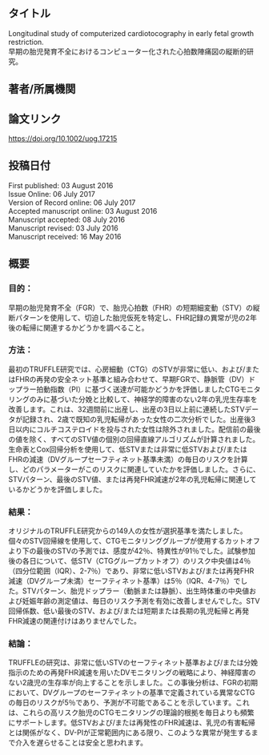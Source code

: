 ## タイトル
Longitudinal study of computerized cardiotocography in early fetal growth restriction.  
早期の胎児発育不全におけるコンピューター化された心拍数陣痛図の縦断的研究。

## 著者/所属機関

## 論文リンク
https://doi.org/10.1002/uog.17215

## 投稿日付
First published: 03 August 2016  
Issue Online: 06 July 2017  
Version of Record online: 06 July 2017  
Accepted manuscript online: 03 August 2016  
Manuscript accepted: 08 July 2016  
Manuscript revised: 03 July 2016  
Manuscript received: 16 May 2016

## 概要
### 目的：
早期の胎児発育不全（FGR）で、胎児心拍数（FHR）の短期細変動（STV）の縦断パターンを使用して、切迫した胎児仮死を特定し、FHR記録の異常が児の2年後の転帰に関連するかどうかを調べること。

### 方法：
最初のTRUFFLE研究では、心房細動（CTG）のSTVが非常に低い、および/またはFHRの再発の安全ネット基準と組み合わせて、早期FGRで、静脈管（DV）ドップラー拍動指数（PI）に基づく送達が可能かどうかを評価しましたCTGモニタリングのみに基づいた分娩と比較して、神経学的障害のない2年の乳児生存率を改善します。これは、32週間前に出産し、出産の3日以上前に連続したSTVデータが記録され、2歳で既知の乳児転帰があった女性の二次分析でした。出産後3日以内にコルチコステロイドを投与された女性は除外されました。配信前の最後の値を除く、すべてのSTV値の個別の回帰直線アルゴリズムが計算されました。生命表とCox回帰分析を使用して、低STVまたは非常に低STVおよび/またはFHRの減速（DVグループセーフティネット基準未満）の毎日のリスクを計算し、どのパラメーターがこのリスクに関連していたかを評価しました。さらに、STVパターン、最後のSTV値、または再発FHR減速が2年の乳児転帰に関連しているかどうかを評価しました。

### 結果：
オリジナルのTRUFFLE研究からの149人の女性が選択基準を満たしました。個々のSTV回帰線を使用して、CTGモニタリンググループが使用するカットオフより下の最後のSTVの予測では、感度が42％、特異性が91％でした。試験参加後の各日について、低STV（CTGグループカットオフ）のリスク中央値は4％（四分位範囲（IQR）、2-7％）であり、非常に低いSTVおよび/または再発FHR減速（DVグループ未満）セーフティネット基準）は5％（IQR、4-7％）でした。STVパターン、胎児ドップラー（動脈または静脈）、出生時体重の中央値および妊娠年齢の測定値は、毎日のリスク予測を有効に改善しませんでした。STV回帰係数、低い最後のSTV、および/または短期または長期の乳児転帰と再発FHR減速の関連付けはありませんでした。

### 結論：
TRUFFLEの研究は、非常に低いSTVのセーフティネット基準および/または分娩指示のための再発FHR減速を用いたDVモニタリングの戦略により、神経障害のない2歳児の生存率が向上することを示しました。この事後分析は、FGRの初期において、DVグループのセーフティネットの基準で定義されている異常なCTGの毎日のリスクが5％であり、予測が不可能であることを示しています。これは、これらの高リスク胎児のCTGモニタリングの理論的根拠を毎日よりも頻繁にサポートします。低STVおよび/または再発性のFHR減速は、乳児の有害転帰とは関係がなく、DV-PIが正常範囲内にある限り、このような異常が発生するまで介入を遅らせることは安全と思われます。
